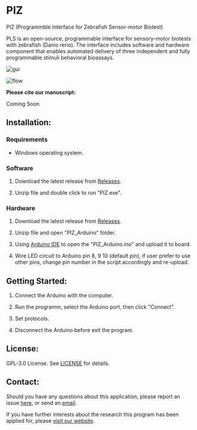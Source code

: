 # PIZ
PIZ (Programmble Interface for Zebrafish Sensor-motor Biotest)

PLS is an open-source, programmable interface for sensory-motor biotests with zebrafish (Danio rerio). The interface includes software and hardware component that enables automated delivery of three independent and fully programmable stimuli behavioral bioassays. 


![gui](https://github.com/Ayanaminn/PIZ/assets/49441654/66d14120-6b41-48ed-b8c8-c47b91b44a06)



![flow](https://github.com/Ayanaminn/PIZ/assets/49441654/2c841079-75a0-4bc8-b342-ac4f044e6e66)

**Please cite our manuscript:**

Coming Soon


Installation:
------------
### Requirements

* Windows operating system.


### Software

1. Download the latest release from [Releases](https://github.com/Ayanaminn/PIZ/releases).

2. Unzip file and double click to run "PIZ.exe".


### Hardware

1. Download the latest release from [Releases](https://github.com/Ayanaminn/PIZ/releases).

2. Unzip file and open "PIZ_Arduino" folder.

3. Using [Arduino IDE](https://www.arduino.cc/en/software) to open the "PIZ_Arduino.ino" and upload it to board.

4. Wire LED circuit to Arduino pin 8, 9 10 (default pin), if user prefer to use other pins, change pin number in the script accordingly and re-upload.


Getting Started:
------------

1. Connect the Arduino with the computer.

2. Run the programm, select the Arduino port, then click "Connect".

3. Set protocols.

4. Disconnect the Arduino before exit the program.


License:
------------

GPL-3.0 License. See [LICENSE](https://github.com/Ayanaminn/PIZ/blob/master/LICENSE) for details.


Contact:
------------

Should you have any questions about this application, please report an issue [here](https://github.com/Ayanaminn/PIZ/issues), or send an [email](mailto:yutao.bai@hotmail.com).

If you have further interests about the research this program has been applied for, please [visit our website](https://neurotoxlab.com).
